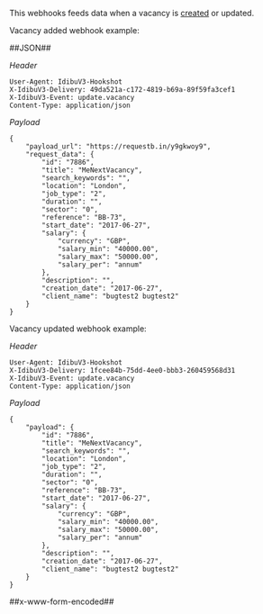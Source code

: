 This webhooks feeds data when a vacancy is [created](http://v3-docs.idibu.com/article/277-adding-a-vacancy-article) or updated.

Vacancy added webhook example:

##JSON##

*Header*

```
User-Agent: IdibuV3-Hookshot
X-IdibuV3-Delivery: 49da521a-c172-4819-b69a-89f59fa3cef1
X-IdibuV3-Event: update.vacancy
Content-Type: application/json
```

*Payload*
```
{
	"payload_url": "https://requestb.in/y9gkwoy9",
	"request_data": {
		"id": "7886",
		"title": "MeNextVacancy",
		"search_keywords": "",
		"location": "London",
		"job_type": "2",
		"duration": "",
		"sector": "0",
		"reference": "BB-73",
		"start_date": "2017-06-27",
		"salary": {
			"currency": "GBP",
			"salary_min": "40000.00",
			"salary_max": "50000.00",
			"salary_per": "annum"
		},
		"description": "",
		"creation_date": "2017-06-27",
		"client_name": "bugtest2 bugtest2"
	}
}
```

Vacancy updated webhook example:

*Header*

```
User-Agent: IdibuV3-Hookshot
X-IdibuV3-Delivery: 1fcee84b-75dd-4ee0-bbb3-260459568d31
X-IdibuV3-Event: update.vacancy
Content-Type: application/json
```

*Payload*
```
{
	"payload": {
		"id": "7886",
		"title": "MeNextVacancy",
		"search_keywords": "",
		"location": "London",
		"job_type": "2",
		"duration": "",
		"sector": "0",
		"reference": "BB-73",
		"start_date": "2017-06-27",
		"salary": {
			"currency": "GBP",
			"salary_min": "40000.00",
			"salary_max": "50000.00",
			"salary_per": "annum"
		},
		"description": "",
		"creation_date": "2017-06-27",
		"client_name": "bugtest2 bugtest2"
	}
}
```

##x-www-form-encoded##
